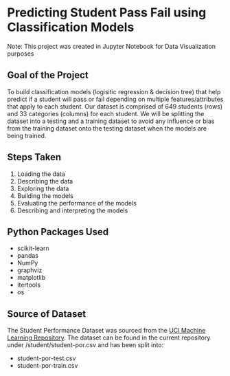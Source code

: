 # Predicting Student Pass Fail using Classification Models
Note: This project was created in Jupyter Notebook for Data Visualization purposes
## Goal of the Project
To build classification models (logisitic regression & decision tree) that help predict if a student will pass or fail depending on multiple features/attributes that apply to each student. Our dataset is comprised of 649 students (rows) and 33 categories (columns) for each student. We will be splitting the dataset into a testing and a training dataset to avoid any influence or bias from the training dataset onto the testing dataset when the models are being trained. 

## Steps Taken
1. Loading the data
2. Describing the data
3. Exploring the data
4. Building the models
5. Evaluating the performance of the models
6. Describing and interpreting the models

## Python Packages Used
- scikit-learn 
- pandas
- NumPy
- graphviz
- matplotlib
- itertools
- os

## Source of Dataset
The Student Performance Dataset was sourced from the [UCI Machine Learning Repository](https://archive.ics.uci.edu/ml/datasets/Student+Performance).
The dataset can be found in the current repository under /student/student-por.csv and has been split into:
- student-por-test.csv
- student-por-train.csv
